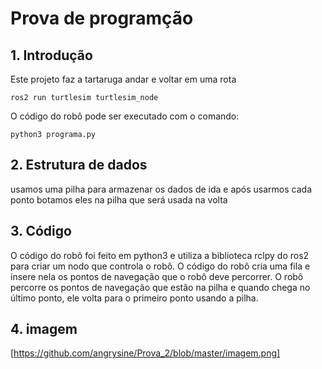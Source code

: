 # Prova de programção

## 1. Introdução

Este projeto faz a tartaruga andar e voltar em uma rota
```
ros2 run turtlesim turtlesim_node
```

O código do robô pode ser executado com o comando:

```
python3 programa.py
```

## 2. Estrutura de dados

usamos uma pilha para armazenar os dados de ida e após usarmos cada ponto botamos eles na pilha que será usada na volta
## 3. Código

O código do robô foi feito em python3 e utiliza a biblioteca rclpy do ros2 para criar um nodo que controla o robô. O código do robô cria uma fila e insere nela os pontos de navegação que o robô deve percorrer. O robô percorre os pontos de navegação que estão na pilha e quando chega no último ponto, ele volta para o primeiro ponto usando a pilha. 

## 4. imagem
[https://github.com/angrysine/Prova_2/blob/master/imagem.png]
